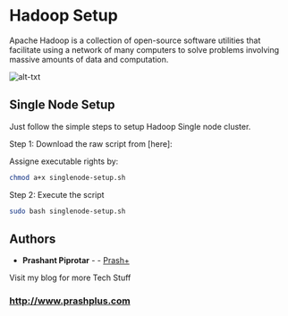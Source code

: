 # Hadoop Setup

Apache Hadoop is a collection of open-source software utilities that facilitate using a network of many computers to solve problems involving massive amounts of data and computation.

![alt-txt](http://hadoop.apache.org/images/hadoop-logo.jpg)

## Single Node Setup

Just follow the simple steps to setup Hadoop Single node cluster.

Step 1: Download the raw script from [here]: 

Assigne executable rights by:

```bash
chmod a+x singlenode-setup.sh
```

Step 2: Execute the script

```bash
sudo bash singlenode-setup.sh
```


## Authors

* **Prashant Piprotar** - - [Prash+](https://github.com/prashplus)

Visit my blog for more Tech Stuff
### http://www.prashplus.com
